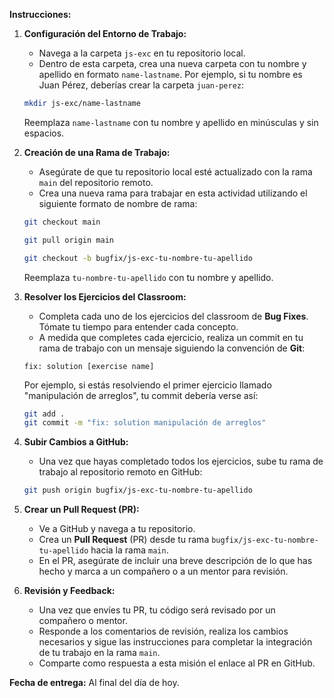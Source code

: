 **Instrucciones:**

1. **Configuración del Entorno de Trabajo:**
    - Navega a la carpeta `js-exc` en tu repositorio local.
    - Dentro de esta carpeta, crea una nueva carpeta con tu nombre y apellido en formato `name-lastname`. Por ejemplo, si tu nombre es Juan Pérez, deberías crear la carpeta `juan-perez`:

    ```bash
    mkdir js-exc/name-lastname

    ```

    Reemplaza `name-lastname` con tu nombre y apellido en minúsculas y sin espacios.


2. **Creación de una Rama de Trabajo:**
    - Asegúrate de que tu repositorio local esté actualizado con la rama `main` del repositorio remoto.
    - Crea una nueva rama para trabajar en esta actividad utilizando el siguiente formato de nombre de rama:

    ```bash
    git checkout main

    git pull origin main

    git checkout -b bugfix/js-exc-tu-nombre-tu-apellido

    ```

    Reemplaza `tu-nombre-tu-apellido` con tu nombre y apellido.

4. **Resolver los Ejercicios del Classroom:**
    - Completa cada uno de los ejercicios del classroom de **Bug Fixes**. Tómate tu tiempo para entender cada concepto.
    - A medida que completes cada ejercicio, realiza un commit en tu rama de trabajo con un mensaje siguiendo la convención de **Git**:

    ```
    fix: solution [exercise name]

    ```

    Por ejemplo, si estás resolviendo el primer ejercicio llamado "manipulación de arreglos", tu commit debería verse así:

    ```bash
    git add .
    git commit -m "fix: solution manipulación de arreglos"

    ```

5. **Subir Cambios a GitHub:**
    - Una vez que hayas completado todos los ejercicios, sube tu rama de trabajo al repositorio remoto en GitHub:

    ```bash
    git push origin bugfix/js-exc-tu-nombre-tu-apellido

    ```

6. **Crear un Pull Request (PR):**
    - Ve a GitHub y navega a tu repositorio.
    - Crea un **Pull Request** (PR) desde tu rama `bugfix/js-exc-tu-nombre-tu-apellido` hacia la rama `main`.
    - En el PR, asegúrate de incluir una breve descripción de lo que has hecho y marca a un compañero o a un mentor para revisión.
7. **Revisión y Feedback:**
    - Una vez que envíes tu PR, tu código será revisado por un compañero o mentor.
    - Responde a los comentarios de revisión, realiza los cambios necesarios y sigue las instrucciones para completar la integración de tu trabajo en la rama `main`.
    - Comparte como respuesta a esta misión el enlace al PR en GitHub.


**Fecha de entrega:** Al final del día de hoy.
